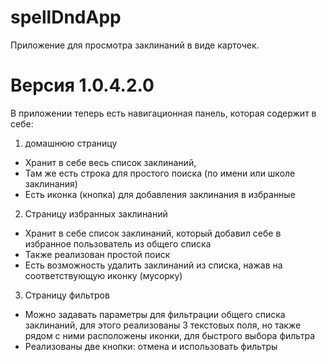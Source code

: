 # spellDndApp
Приложение для просмотра заклинаний в виде карточек. 
# Версия 1.0.4.2.0
В приложении теперь есть навигационная панель, которая содержит в себе:
1. домашнюю страницу
- Хранит в себе весь список заклинаний, 
- Там же есть строка для простого поиска (по имени или школе заклинания)
- Есть иконка (кнопка) для добавления заклинания в избранные
2. Страницу избранных заклинаний
- Хранит в себе список заклинаний, который добавил себе в избранное пользователь из общего списка
- Также реализован простой поиск
- Есть возможность удалить заклинаний из списка, нажав на соответствующую иконку (мусорку)
3. Страницу фильтров
- Можно задавать параметры для фильтрации общего списка заклинаний, для этого реализованы 3 текстовых поля, но также рядом с ними расположены иконки, для быстрого выбора фильтра
- Реализованы две кнопки: отмена и использовать фильтры
